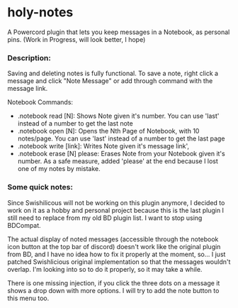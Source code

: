# holy-notes
 A Powercord plugin that lets you keep messages in a Notebook, as personal pins. (Work in Progress, will look better, I hope)


### Description:

Saving and deleting notes is fully functional. To save a note, right click a message and click "Note Message" or add through command with the message link. 

Notebook Commands:

- .notebook read [N]: Shows Note given it's number. You can use 'last' instead of a number to get the last note
- .notebook open [N]: Opens the Nth Page of Notebook, with 10 notes/page. You can use 'last' instead of a number to get the last page
- .notebook write [link]: Writes Note given it's message link',
- .notebook erase [N] please: Erases Note from your Notebook given it's number. As a safe measure, added 'please' at the end because I lost one of my notes by mistake.

 
### Some quick notes:

Since Swishilicous will not be working on this plugin anymore, I decided to work on it as a hobby and personal project because this is the last plugin I still need to replace from my old BD plugin list. I want to stop using BDCompat.

The actual display of noted messages (accessible through the notebook icon button at the top bar of discord) doesn't work like the original plugin from BD, and I have no idea how to fix it properly at the moment, so... I just patched Swishlicious original implementation so that the messages wouldn't overlap. I'm looking into so to do it properly, so it may take a while.

There is one missing injection, if you click the three dots on a message it shows a drop down with more options. I will try to add the note button to this menu too.
